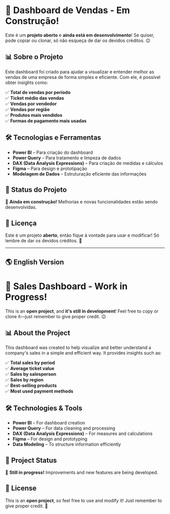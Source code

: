 # 🚀 Dashboard de Vendas - Em Construção!  

Este é um **projeto aberto** e **ainda está em desenvolvimento**! Se quiser, pode copiar ou clonar, só não esqueça de dar os devidos créditos. 😉  

## 📊 Sobre o Projeto  

Este dashboard foi criado para ajudar a visualizar e entender melhor as vendas de uma empresa de forma simples e eficiente. Com ele, é possível obter insights como:  

✅ **Total de vendas por período**  
✅ **Ticket médio das vendas**  
✅ **Vendas por vendedor**  
✅ **Vendas por região**  
✅ **Produtos mais vendidos**  
✅ **Formas de pagamento mais usadas**  

## 🛠️ Tecnologias e Ferramentas  

- **Power BI** – Para criação do dashboard  
- **Power Query** – Para tratamento e limpeza de dados  
- **DAX (Data Analysis Expressions)** – Para criação de medidas e cálculos  
- **Figma** – Para design e prototipação  
- **Modelagem de Dados** – Estruturação eficiente das informações  

## 🚧 Status do Projeto  

📌 **Ainda em construção!** Melhorias e novas funcionalidades estão sendo desenvolvidas.  

## 📜 Licença  

Este é um projeto **aberto**, então fique à vontade para usar e modificar! Só lembre de dar os devidos créditos. 🙌  

---

## 🌎 English Version  

# 🚀 Sales Dashboard - Work in Progress!  

This is an **open project**, and **it's still in development**! Feel free to copy or clone it—just remember to give proper credit. 😉  

## 📊 About the Project  

This dashboard was created to help visualize and better understand a company's sales in a simple and efficient way. It provides insights such as:  

✅ **Total sales by period**  
✅ **Average ticket value**  
✅ **Sales by salesperson**  
✅ **Sales by region**  
✅ **Best-selling products**  
✅ **Most used payment methods**  

## 🛠️ Technologies & Tools  

- **Power BI** – For dashboard creation  
- **Power Query** – For data cleaning and processing  
- **DAX (Data Analysis Expressions)** – For measures and calculations  
- **Figma** – For design and prototyping  
- **Data Modeling** – To structure information efficiently  

## 🚧 Project Status  

📌 **Still in progress!** Improvements and new features are being developed.  

## 📜 License  

This is an **open project**, so feel free to use and modify it! Just remember to give proper credit. 🙌  
